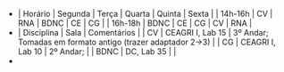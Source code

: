- | Horário | Segunda | Terça | Quarta | Quinta | Sexta |
  | 14h-16h | CV | RNA | BDNC | CE | CG |
  | 16h-18h | BDNC | CE | CG | CV | RNA |
- | Disciplina | Sala | Comentários |
  | CV | CEAGRI I, Lab 15 | 3º Andar; Tomadas em formato antigo (trazer adaptador 2->3) |
  | CG | CEAGRI I, Lab 10 | 2º Andar; |
  | BDNC | DC, Lab 35 | |
-